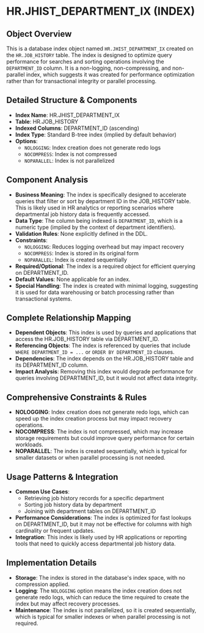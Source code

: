 # HR.JHIST_DEPARTMENT_IX (INDEX)

## Object Overview
This is a database index object named `HR.JHIST_DEPARTMENT_IX` created on the `HR.JOB_HISTORY` table. The index is designed to optimize query performance for searches and sorting operations involving the `DEPARTMENT_ID` column. It is a non-logging, non-compressing, and non-parallel index, which suggests it was created for performance optimization rather than for transactional integrity or parallel processing.

## Detailed Structure & Components
- **Index Name**: HR.JHIST_DEPARTMENT_IX
- **Table**: HR.JOB_HISTORY
- **Indexed Columns**: DEPARTMENT_ID (ascending)
- **Index Type**: Standard B-tree index (implied by default behavior)
- **Options**:
  - `NOLOGGING`: Index creation does not generate redo logs
  - `NOCOMPRESS`: Index is not compressed
  - `NOPARALLEL`: Index is not parallelized

## Component Analysis
- **Business Meaning**: The index is specifically designed to accelerate queries that filter or sort by department ID in the JOB_HISTORY table. This is likely used in HR analytics or reporting scenarios where departmental job history data is frequently accessed.
- **Data Type**: The column being indexed is `DEPARTMENT_ID`, which is a numeric type (implied by the context of department identifiers).
- **Validation Rules**: None explicitly defined in the DDL.
- **Constraints**: 
  - `NOLOGGING`: Reduces logging overhead but may impact recovery
  - `NOCOMPRESS`: Index is stored in its original form
  - `NOPARALLEL`: Index is created sequentially
- **Required/Optional**: The index is a required object for efficient querying on DEPARTMENT_ID.
- **Default Values**: None applicable for an index.
- **Special Handling**: The index is created with minimal logging, suggesting it is used for data warehousing or batch processing rather than transactional systems.

## Complete Relationship Mapping
- **Dependent Objects**: This index is used by queries and applications that access the HR.JOB_HISTORY table via DEPARTMENT_ID.
- **Referencing Objects**: The index is referenced by queries that include `WHERE DEPARTMENT_ID = ...` or `ORDER BY DEPARTMENT_ID` clauses.
- **Dependencies**: The index depends on the HR.JOB_HISTORY table and its DEPARTMENT_ID column.
- **Impact Analysis**: Removing this index would degrade performance for queries involving DEPARTMENT_ID, but it would not affect data integrity.

## Comprehensive Constraints & Rules
- **NOLOGGING**: Index creation does not generate redo logs, which can speed up the index creation process but may impact recovery operations.
- **NOCOMPRESS**: The index is not compressed, which may increase storage requirements but could improve query performance for certain workloads.
- **NOPARALLEL**: The index is created sequentially, which is typical for smaller datasets or when parallel processing is not needed.

## Usage Patterns & Integration
- **Common Use Cases**: 
  - Retrieving job history records for a specific department
  - Sorting job history data by department
  - Joining with department tables on DEPARTMENT_ID
- **Performance Considerations**: The index is optimized for fast lookups on DEPARTMENT_ID, but it may not be effective for columns with high cardinality or frequent updates.
- **Integration**: This index is likely used by HR applications or reporting tools that need to quickly access departmental job history data.

## Implementation Details
- **Storage**: The index is stored in the database's index space, with no compression applied.
- **Logging**: The `NOLOGGING` option means the index creation does not generate redo logs, which can reduce the time required to create the index but may affect recovery processes.
- **Maintenance**: The index is not parallelized, so it is created sequentially, which is typical for smaller indexes or when parallel processing is not required.